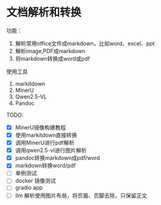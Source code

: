 
# 文档解析和转换

功能：
1. 解析常用office文件成markdown，比如word、excel、ppt
2. 解析image,PDF成markdown
3. 将markdown转换成word或pdf

使用工具
1. markitdown
2. MinerU
3. Qwen2.5-VL
4. Pandoc

TODO:
- [x] MinerU镜像构建教程
- [x] 使用markitdown直接转换
- [x] 调用MinerU进行pdf解析
- [x] 调用qwen2.5-vl进行图片解析
- [x] pandoc转换markdown成pdf/word
- [x] markdown转换word/pdf
- [ ] 单例测试
- [ ] docker 镜像测试
- [ ] gradio app
- [ ] llm 解析使用图片布局，将页眉、页脚去除，只保留正文
